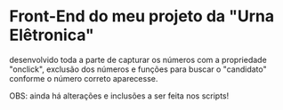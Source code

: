 <h1>Front-End do meu projeto da "Urna Elêtronica"</h1>
<p> desenvolvido toda a parte de capturar os números com a propriedade "onclick",
exclusão dos números e funções para buscar o "candidato" conforme o número correto aparecesse.

OBS: ainda há alterações e inclusões a ser feita nos scripts!
